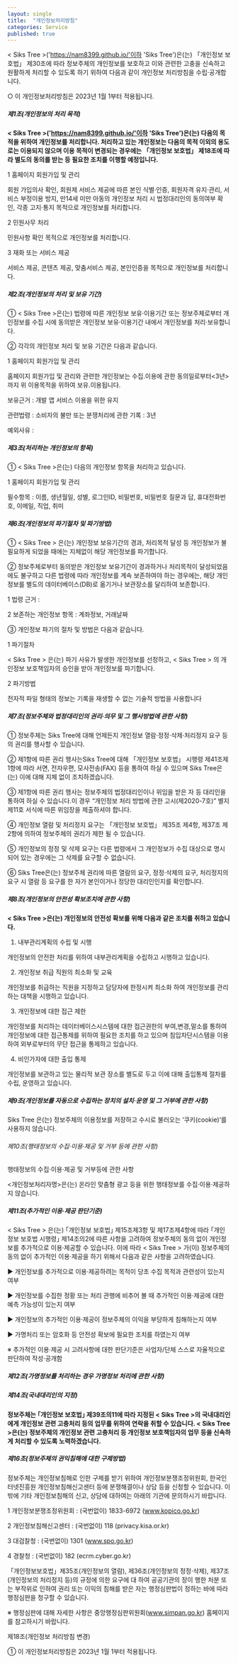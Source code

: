 ```yaml
---
layout: single
title:  "개인정보처리방침"
categories: Service
published: true
---
```


< Siks Tree >('https://nam8399.github.io/'이하 'Siks Tree')은(는) 「개인정보 보호법」 제30조에 따라 정보주체의 개인정보를 보호하고 이와 관련한 고충을 신속하고 원활하게 처리할 수 있도록 하기 위하여 다음과 같이 개인정보 처리방침을 수립·공개합니다.

○ 이 개인정보처리방침은 2023년 1월 1부터 적용됩니다.


##### 제1조(개인정보의 처리 목적)

**< Siks Tree >('https://nam8399.github.io/'이하 'Siks Tree')은(는) 다음의 목적을 위하여 개인정보를 처리합니다. 처리하고 있는 개인정보는 다음의 목적 이외의 용도로는 이용되지 않으며 이용 목적이 변경되는 경우에는 「개인정보 보호법」 제18조에 따라 별도의 동의를 받는 등 필요한 조치를 이행할 예정입니다.**

1 홈페이지 회원가입 및 관리

회원 가입의사 확인, 회원제 서비스 제공에 따른 본인 식별·인증, 회원자격 유지·관리, 서비스 부정이용 방지, 만14세 미만 아동의 개인정보 처리 시 법정대리인의 동의여부 확인, 각종 고지·통지 목적으로 개인정보를 처리합니다.


2 민원사무 처리

민원사항 확인 목적으로 개인정보를 처리합니다.


3 재화 또는 서비스 제공

서비스 제공, 콘텐츠 제공, 맞춤서비스 제공, 본인인증을 목적으로 개인정보를 처리합니다.




##### 제2조(개인정보의 처리 및 보유 기간)

① < Siks Tree >은(는) 법령에 따른 개인정보 보유·이용기간 또는 정보주체로부터 개인정보를 수집 시에 동의받은 개인정보 보유·이용기간 내에서 개인정보를 처리·보유합니다.

② 각각의 개인정보 처리 및 보유 기간은 다음과 같습니다.

1 홈페이지 회원가입 및 관리

홈페이지 회원가입 및 관리와 관련한 개인정보는 수집.이용에 관한 동의일로부터<3년>까지 위 이용목적을 위하여 보유.이용됩니다.

보유근거 : 개발 앱 서비스 이용을 위한 유지

관련법령 : 소비자의 불만 또는 분쟁처리에 관한 기록 : 3년

예외사유 :


##### 제3조(처리하는 개인정보의 항목)

① < Siks Tree >은(는) 다음의 개인정보 항목을 처리하고 있습니다.

1 홈페이지 회원가입 및 관리

필수항목 : 이름, 생년월일, 성별, 로그인ID, 비밀번호, 비밀번호 질문과 답, 휴대전화번호, 이메일, 직업, 취미


##### 제6조(개인정보의 파기절차 및 파기방법)


① < Siks Tree > 은(는) 개인정보 보유기간의 경과, 처리목적 달성 등 개인정보가 불필요하게 되었을 때에는 지체없이 해당 개인정보를 파기합니다.

② 정보주체로부터 동의받은 개인정보 보유기간이 경과하거나 처리목적이 달성되었음에도 불구하고 다른 법령에 따라 개인정보를 계속 보존하여야 하는 경우에는, 해당 개인정보를 별도의 데이터베이스(DB)로 옮기거나 보관장소를 달리하여 보존합니다.

1 법령 근거 :

2 보존하는 개인정보 항목 : 계좌정보, 거래날짜

③ 개인정보 파기의 절차 및 방법은 다음과 같습니다.

1 파기절차

< Siks Tree > 은(는) 파기 사유가 발생한 개인정보를 선정하고, < Siks Tree > 의 개인정보 보호책임자의 승인을 받아 개인정보를 파기합니다.

2 파기방법

전자적 파일 형태의 정보는 기록을 재생할 수 없는 기술적 방법을 사용합니다



##### 제7조(정보주체와 법정대리인의 권리·의무 및 그 행사방법에 관한 사항)



① 정보주체는 Siks Tree에 대해 언제든지 개인정보 열람·정정·삭제·처리정지 요구 등의 권리를 행사할 수 있습니다.

② 제1항에 따른 권리 행사는Siks Tree에 대해 「개인정보 보호법」 시행령 제41조제1항에 따라 서면, 전자우편, 모사전송(FAX) 등을 통하여 하실 수 있으며 Siks Tree은(는) 이에 대해 지체 없이 조치하겠습니다.

③ 제1항에 따른 권리 행사는 정보주체의 법정대리인이나 위임을 받은 자 등 대리인을 통하여 하실 수 있습니다.이 경우 “개인정보 처리 방법에 관한 고시(제2020-7호)” 별지 제11호 서식에 따른 위임장을 제출하셔야 합니다.

④ 개인정보 열람 및 처리정지 요구는 「개인정보 보호법」 제35조 제4항, 제37조 제2항에 의하여 정보주체의 권리가 제한 될 수 있습니다.

⑤ 개인정보의 정정 및 삭제 요구는 다른 법령에서 그 개인정보가 수집 대상으로 명시되어 있는 경우에는 그 삭제를 요구할 수 없습니다.

⑥ Siks Tree은(는) 정보주체 권리에 따른 열람의 요구, 정정·삭제의 요구, 처리정지의 요구 시 열람 등 요구를 한 자가 본인이거나 정당한 대리인인지를 확인합니다.



##### 제8조(개인정보의 안전성 확보조치에 관한 사항)

**< Siks Tree >은(는) 개인정보의 안전성 확보를 위해 다음과 같은 조치를 취하고 있습니다.**

1. 내부관리계획의 수립 및 시행

개인정보의 안전한 처리를 위하여 내부관리계획을 수립하고 시행하고 있습니다.

2. 개인정보 취급 직원의 최소화 및 교육

개인정보를 취급하는 직원을 지정하고 담당자에 한정시켜 최소화 하여 개인정보를 관리하는 대책을 시행하고 있습니다.

3. 개인정보에 대한 접근 제한

개인정보를 처리하는 데이터베이스시스템에 대한 접근권한의 부여,변경,말소를 통하여 개인정보에 대한 접근통제를 위하여 필요한 조치를 하고 있으며 침입차단시스템을 이용하여 외부로부터의 무단 접근을 통제하고 있습니다.

4. 비인가자에 대한 출입 통제

개인정보를 보관하고 있는 물리적 보관 장소를 별도로 두고 이에 대해 출입통제 절차를 수립, 운영하고 있습니다.




##### 제9조(개인정보를 자동으로 수집하는 장치의 설치·운영 및 그 거부에 관한 사항)



Siks Tree 은(는) 정보주체의 이용정보를 저장하고 수시로 불러오는 ‘쿠키(cookie)’를 사용하지 않습니다.


###### 제10조(행태정보의 수집·이용·제공 및 거부 등에 관한 사항)



행태정보의 수집·이용·제공 및 거부등에 관한 사항

<개인정보처리자명>은(는) 온라인 맞춤형 광고 등을 위한 행태정보를 수집·이용·제공하지 않습니다.



##### 제11조(추가적인 이용·제공 판단기준)

< Siks Tree > 은(는) ｢개인정보 보호법｣ 제15조제3항 및 제17조제4항에 따라 ｢개인정보 보호법 시행령｣ 제14조의2에 따른 사항을 고려하여 정보주체의 동의 없이 개인정보를 추가적으로 이용·제공할 수 있습니다. 이에 따라 < Siks Tree > 가(이) 정보주체의 동의 없이 추가적인 이용·제공을 하기 위해서 다음과 같은 사항을 고려하였습니다.

▶ 개인정보를 추가적으로 이용·제공하려는 목적이 당초 수집 목적과 관련성이 있는지 여부

▶ 개인정보를 수집한 정황 또는 처리 관행에 비추어 볼 때 추가적인 이용·제공에 대한 예측 가능성이 있는지 여부

▶ 개인정보의 추가적인 이용·제공이 정보주체의 이익을 부당하게 침해하는지 여부

▶ 가명처리 또는 암호화 등 안전성 확보에 필요한 조치를 하였는지 여부

※ 추가적인 이용·제공 시 고려사항에 대한 판단기준은 사업자/단체 스스로 자율적으로 판단하여 작성·공개함



##### 제12조(가명정보를 처리하는 경우 가명정보 처리에 관한 사항)


##### 제14조(국내대리인의 지정)

**정보주체는 ｢개인정보 보호법｣ 제39조의11에 따라 지정된 < Siks Tree >의 국내대리인에게 개인정보 관련 고충처리 등의 업무를 위하여 연락을 취할 수 있습니다. < Siks Tree >은(는) 정보주체의 개인정보 관련 고충처리 등 개인정보 보호책임자의 업무 등을 신속하게 처리할 수 있도록 노력하겠습니다.**



##### 제16조(정보주체의 권익침해에 대한 구제방법)



정보주체는 개인정보침해로 인한 구제를 받기 위하여 개인정보분쟁조정위원회, 한국인터넷진흥원 개인정보침해신고센터 등에 분쟁해결이나 상담 등을 신청할 수 있습니다. 이 밖에 기타 개인정보침해의 신고, 상담에 대하여는 아래의 기관에 문의하시기 바랍니다.

1 개인정보분쟁조정위원회 : (국번없이) 1833-6972 (www.kopico.go.kr)

2 개인정보침해신고센터 : (국번없이) 118 (privacy.kisa.or.kr)

3 대검찰청 : (국번없이) 1301 (www.spo.go.kr)

4 경찰청 : (국번없이) 182 (ecrm.cyber.go.kr)

「개인정보보호법」제35조(개인정보의 열람), 제36조(개인정보의 정정·삭제), 제37조(개인정보의 처리정지 등)의 규정에 의한 요구에 대 하여 공공기관의 장이 행한 처분 또는 부작위로 인하여 권리 또는 이익의 침해를 받은 자는 행정심판법이 정하는 바에 따라 행정심판을 청구할 수 있습니다.

※ 행정심판에 대해 자세한 사항은 중앙행정심판위원회(www.simpan.go.kr) 홈페이지를 참고하시기 바랍니다.



제18조(개인정보 처리방침 변경)


① 이 개인정보처리방침은 2023년 1월 1부터 적용됩니다.
